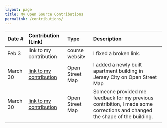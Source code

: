 ```yaml
---
layout: page
title: My Open Source Contributions
permalink: /contributions/
---
```


<!--
Type of the contribution should be "Wikipedia edit", "OpenStreet Map feature", "Documentation", "Course website", "Blog",
"Browser Add-on", etc.

The description should include a brief summary of what you did.

The link should bring us to a public page that shows your contribution. 

Replace the first row with your own contribution. 

-->





| Date #       | Contribution (Link)  | Type  | Description |
|---|:---|:---|:---|
| Feb 3   | link to my contribution    | course website    |   I fixed a broken link.    |
| March 30   | [link to my contribution](https://www.openstreetmap.org/changeset/119127771)    | Open Street Map    |   I added a newly built apartment building in Jersey City on Open Street Map    |
| March 30    |  [link to my contribution](https://www.openstreetmap.org/way/1046594189#map=19/40.73227/-74.03124) |   Open Street Map  |   Someone provided me feedback for my previous contribition, I made some corrections and changed the shape of the building.   |
|     |     |     |      |
